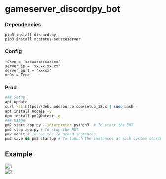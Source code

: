 # gameserver_discordpy_bot
### Dependencies
`pip3 install discord.py`<br>
`pip3 install mcstatus sourceserver`<br>

### Config
`token = 'xxxxxxxxxxxxxxx'`<br>
`server_ip = 'xx.xx.xx.xx'`<br>
`server_port = 'xxxxx'`<br>
`mcOs = True`<br>
### Prod
```bash
### Setup
apt update
curl -sL https://deb.nodesource.com/setup_18.x | sudo bash -
apt install nodejs -y
npm install pm2@latest -g
### Usage
pm2 start app.py --interpreter python3  # To start the BOT
pm2 stop app.py # To stop the BOT
pm2 monit # To see the launched instances
pm2 save && pm2 startup # To launch the instances at each system startup
```
## Example
![1](https://user-images.githubusercontent.com/68923554/214927457-e3a14c35-9b73-4987-9c83-2ef74242cf37.png)<br>
![2](https://user-images.githubusercontent.com/68923554/214927480-1c54e7d3-b734-4e6d-90bb-9f515361576e.png)
